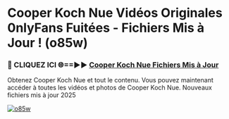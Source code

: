 # Cooper Koch Nue Vidéos Originales 0nlyFans Fuitées - Fichiers Mis à Jour ! (o85w)

<h3>🔴 CLIQUEZ ICI 🌐==►► <a href="https://tinyurl.com/2pmr4ezf" rel="nofollow">Cooper Koch Nue Fichiers Mis à Jour</a></h3>

Obtenez Cooper Koch Nue et tout le contenu. Vous pouvez maintenant accéder à toutes les vidéos et photos de Cooper Koch Nue. Nouveaux fichiers mis à jour 2025

[![o85w](https://i.imgur.com/6SNvagu.gif)](https://tinyurl.com/2pmr4ezf)
